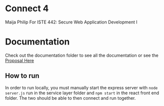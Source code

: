 # Connect 4
Maija Philip
For ISTE 442: Secure Web Application Development I

# Documentation
Check out the documentation folder to see all the documentation or see the [Proposal Here](https://github.com/maija-philip/connect4/blob/main/Documentation/Connect%204%20Proposal%20-%20Maija%20Philip.pdf)

## How to run
In order to run locally, you must manually start the express server with `node server.js` run in the service layer folder and `npm start` in the react front end folder. The two should be able to then connect and run together. 
